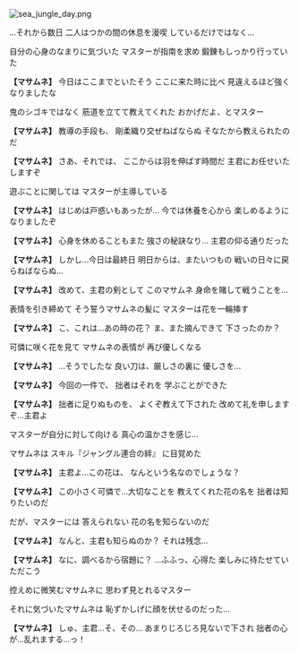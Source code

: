
![sea_jungle_day.png](../images/backgrounds/sea_jungle_day.png)

…それから数日
二人はつかの間の休息を漫喫
しているだけではなく…

自分の心身のなまりに気づいた
マスターが指南を求め
鍛錬もしっかり行っていた

**【マサムネ】**
今日はここまでといたそう
ここに来た時に比べ
見違えるほど強くなりましたな

鬼のシゴキではなく
筋道を立てて教えてくれた
おかげだよ、とマスター

**【マサムネ】**
教導の手段も、
剛柔織り交ぜねばならぬ
そなたから教えられたのだ

**【マサムネ】**
さあ、それでは、
ここからは羽を伸ばす時間だ
主君にお任せいたしますぞ

遊ぶことに関しては
マスターが主導している

**【マサムネ】**
はじめは戸惑いもあったが…
今では休養を心から
楽しめるようになりましたぞ

**【マサムネ】**
心身を休めることもまた
強さの秘訣なり…
主君の仰る通りだった

**【マサムネ】**
しかし…今日は最終日
明日からは、またいつもの
戦いの日々に戻らねばならぬ…

**【マサムネ】**
改めて、主君の剣として
このマサムネ
身命を賭して戦うことを…

表情を引き締めて
そう誓うマサムネの髪に
マスターは花を一輪挿す

**【マサムネ】**
こ、これは…あの時の花？
ま、また摘んできて
下さったのか？

可憐に咲く花を見て
マサムネの表情が
再び優しくなる

**【マサムネ】**
…そうでしたな
良い刀は、厳しさの裏に
優しさを…

**【マサムネ】**
今回の一件で、
拙者はそれを
学ぶことができた

**【マサムネ】**
拙者に足りぬものを、
よくぞ教えて下された
改めて礼を申しますぞ…主君よ

マスターが自分に対して向ける
真心の温かさを感じ…

マサムネは
スキル『ジャングル連合の絆』
に目覚めた

**【マサムネ】**
主君よ…この花は、
なんという名なのでしょうな？

**【マサムネ】**
この小さく可憐で…大切なことを
教えてくれた花の名を
拙者は知りたいのだ

だが、マスターには
答えられない
花の名を知らないのだ

**【マサムネ】**
なんと、主君も知らぬのか？
それは残念…

**【マサムネ】**
なに、調べるから宿題に？
…ふふっ、心得た
楽しみに待たせていただこう

控えめに微笑むマサムネに
思わず見とれるマスター

それに気づいたマサムネは
恥ずかしげに顔を伏せるのだった…

**【マサムネ】**
しゅ、主君…そ、その…
あまりじろじろ見ないで下され
拙者の心が…乱れまする…っ！
